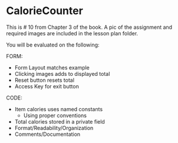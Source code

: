 # CalorieCounter

This is # 10 from Chapter 3 of the book.
A pic of the assignment and required images are included in the lesson plan folder.

You will be evaluated on the following:

FORM:
- Form Layout matches example
- Clicking images adds to displayed total
- Reset button resets total
- Access Key for exit button	

CODE:
- Item calories uses named constants
	- Using proper conventions
- Total calories stored in a private field
- Format/Readability/Organization
- Comments/Documentation						
